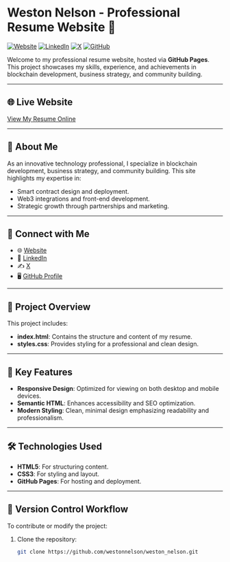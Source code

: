 # Weston Nelson - Professional Resume Website 🌟

[![Website](https://img.shields.io/website?down_color=lightgrey&down_message=offline&up_color=blue&up_message=online&url=https%3A%2F%2Fwestonnelson.github.io%2Fweston_nelson)](https://westonnelson.github.io/weston_nelson/)
[![LinkedIn](https://img.shields.io/badge/LinkedIn-Connect-blue?logo=linkedin)](https://linkedin.com/westonnelson)
[![X](https://img.shields.io/badge/Follow%20Me-blue?logo=x&logoColor=white)](https://x.com/westonnelson)
[![GitHub](https://img.shields.io/badge/GitHub-Profile-blue?logo=github)](https://github.com/westonnelson)

Welcome to my professional resume website, hosted via **GitHub Pages**. This project showcases my skills, experience, and achievements in blockchain development, business strategy, and community building.

---

## 🌐 Live Website

[View My Resume Online](https://westonnelson.github.io/weston_nelson/)

---

## 🌟 About Me

As an innovative technology professional, I specialize in blockchain development, business strategy, and community building. This site highlights my expertise in:
- Smart contract design and deployment.
- Web3 integrations and front-end development.
- Strategic growth through partnerships and marketing.

---

## 💬 Connect with Me

- 🌐 [Website](https://westonnelson.github.io/weston_nelson/)
- 💼 [LinkedIn](https://linkedin.com/westonnelson)
- ✍️ [X](https://x.com/westonnelson)
- 🖥️ [GitHub Profile](https://github.com/westonnelson)

---

## 📂 Project Overview

This project includes:
- **index.html**: Contains the structure and content of my resume.
- **styles.css**: Provides styling for a professional and clean design.

---

## 🚀 Key Features

- **Responsive Design**: Optimized for viewing on both desktop and mobile devices.
- **Semantic HTML**: Enhances accessibility and SEO optimization.
- **Modern Styling**: Clean, minimal design emphasizing readability and professionalism.

---

## 🛠️ Technologies Used

- **HTML5**: For structuring content.
- **CSS3**: For styling and layout.
- **GitHub Pages**: For hosting and deployment.

---

## 🔄 Version Control Workflow

To contribute or modify the project:

1. Clone the repository:
   ```bash
   git clone https://github.com/westonnelson/weston_nelson.git
